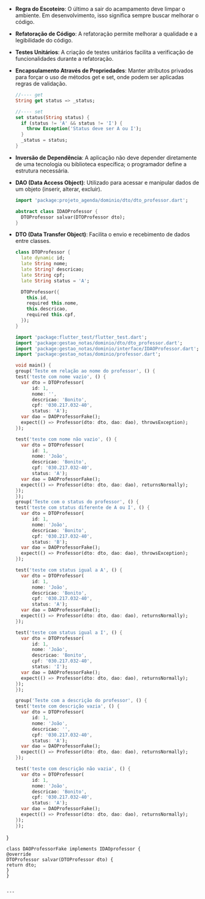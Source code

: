 - **Regra do Escoteiro**: O último a sair do acampamento deve limpar o ambiente. Em desenvolvimento, isso significa sempre buscar melhorar o código.
- **Refatoração de Código**: A refatoração permite melhorar a qualidade e a legibilidade do código.
- **Testes Unitários**: A criação de testes unitários facilita a verificação de funcionalidades durante a refatoração.
- **Encapsulamento Através de Propriedades**: Manter atributos privados para forçar o uso de métodos get e set, onde podem ser aplicadas regras de validação.

  ```dart
  //---- get
  String get status => _status;

  //---- set
  set status(String status) {
    if (status != 'A' && status != 'I') {
      throw Exception('Status deve ser A ou I');
    }
    _status = status;
  }
  ```

- **Inversão de Dependência**: A aplicação não deve depender diretamente de uma tecnologia ou biblioteca específica; o programador define a estrutura necessária.
- **DAO (Data Access Object)**: Utilizado para acessar e manipular dados de um objeto (inserir, alterar, excluir).

  ```dart
  import 'package:projeto_agenda/dominio/dto/dto_professor.dart';

  abstract class IDAOProfessor {
    DTOProfessor salvar(DTOProfessor dto);
  }
  ```

- **DTO (Data Transfer Object)**: Facilita o envio e recebimento de dados entre classes.

  ```dart
  class DTOProfessor {
    late dynamic id;
    late String nome;
    late String? descricao;
    late String cpf;
    late String status = 'A';

    DTOProfessor({
      this.id,
      required this.nome,
      this.descricao,
      required this.cpf,
    });
  }
  ```

    ```dart
    import 'package:flutter_test/flutter_test.dart';
  import 'package:gestao_notas/dominio/dto/dto_professor.dart';
  import 'package:gestao_notas/dominio/interface/IDAOProfessor.dart';
  import 'package:gestao_notas/dominio/professor.dart';

  void main() {
  group('Teste em relação ao nome do professor', () {
    test('teste com nome vazio', () {
      var dto = DTOProfessor(
          id: 1,
          nome: '',
          descricao: 'Bonito',
          cpf: '030.217.032-40',
          status: 'A');
      var dao = DAOProfessorFake();
      expect(() => Professor(dto: dto, dao: dao), throwsException);
    });

    test('teste com nome não vazio', () {
      var dto = DTOProfessor(
          id: 1,
          nome: 'João',
          descricao: 'Bonito',
          cpf: '030.217.032-40',
          status: 'A');
      var dao = DAOProfessorFake();
      expect(() => Professor(dto: dto, dao: dao), returnsNormally);
    });
  });
  group('Teste com o status do professor', () {
    test('teste com status diferente de A ou I', () {
      var dto = DTOProfessor(
          id: 1,
          nome: 'João',
          descricao: 'Bonito',
          cpf: '030.217.032-40',
          status: 'B');
      var dao = DAOProfessorFake();
      expect(() => Professor(dto: dto, dao: dao), throwsException);
    });

    test('teste com status igual a A', () {
      var dto = DTOProfessor(
          id: 1,
          nome: 'João',
          descricao: 'Bonito',
          cpf: '030.217.032-40',
          status: 'A');
      var dao = DAOProfessorFake();
      expect(() => Professor(dto: dto, dao: dao), returnsNormally);
    });

    test('teste com status igual a I', () {
      var dto = DTOProfessor(
          id: 1,
          nome: 'João',
          descricao: 'Bonito',
          cpf: '030.217.032-40',
          status: 'I');
      var dao = DAOProfessorFake();
      expect(() => Professor(dto: dto, dao: dao), returnsNormally);
    });
  });

  group('Teste com a descrição do professor', () {
    test('teste com descrição vazia', () {
      var dto = DTOProfessor(
          id: 1,
          nome: 'João',
          descricao: '',
          cpf: '030.217.032-40',
          status: 'A');
      var dao = DAOProfessorFake();
      expect(() => Professor(dto: dto, dao: dao), returnsNormally);
    });

    test('teste com descrição não vazia', () {
      var dto = DTOProfessor(
          id: 1,
          nome: 'João',
          descricao: 'Bonito',
          cpf: '030.217.032-40',
          status: 'A');
      var dao = DAOProfessorFake();
      expect(() => Professor(dto: dto, dao: dao), returnsNormally);
    });
  });
}

    class DAOProfessorFake implements IDAOprofessor {
    @override
    DTOProfessor salvar(DTOProfessor dto) {
    return dto;
    }
    }
```

--- 
